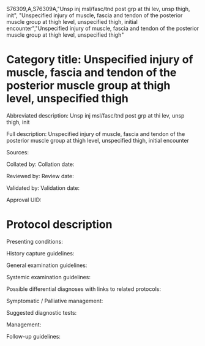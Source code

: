 S76309,A,S76309A,"Unsp inj msl/fasc/tnd post grp at thi lev, unsp thigh, init", "Unspecified injury of muscle, fascia and tendon of the posterior muscle group at thigh level, unspecified thigh, initial encounter","Unspecified injury of muscle, fascia and tendon of the posterior muscle group at thigh level, unspecified thigh"
# Category title: Unspecified injury of muscle, fascia and tendon of the posterior muscle group at thigh level, unspecified thigh

Abbreviated description: Unsp inj msl/fasc/tnd post grp at thi lev, unsp thigh, init

Full description: Unspecified injury of muscle, fascia and tendon of the posterior muscle group at thigh level, unspecified thigh, initial encounter

Sources:

Collated by:
Collation date:

Reviewed by:
Review date:

Validated by:
Validation date:

Approval UID:

# Protocol description

Presenting conditions:

History capture guidelines:

General examination guidelines:

Systemic examination guidelines:

Possible differential diagnoses with links to related protocols:

Symptomatic / Palliative management:

Suggested diagnostic tests:

Management:

Follow-up guidelines:
